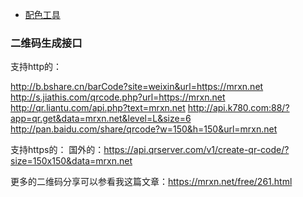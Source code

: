 * [配色工具](http://www.sioe.cn/yingyong/yanse-rgb-16/)


### 二维码生成接口
支持http的：

http://b.bshare.cn/barCode?site=weixin&url=https://mrxn.net
http://s.jiathis.com/qrcode.php?url=https://mrxn.net
http://qr.liantu.com/api.php?text=mrxn.net
http://api.k780.com:88/?app=qr.get&data=mrxn.net&level=L&size=6
http://pan.baidu.com/share/qrcode?w=150&h=150&url=mrxn.net

支持https的：
国外的：https://api.qrserver.com/v1/create-qr-code/?size=150x150&data=mrxn.net

更多的二维码分享可以参看我这篇文章：https://mrxn.net/free/261.html 
